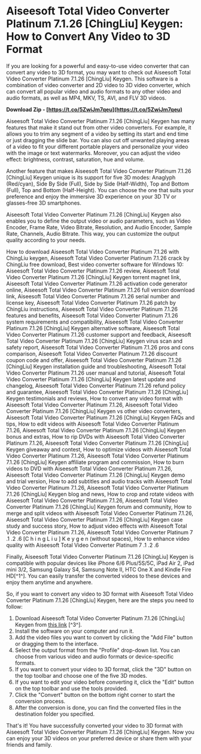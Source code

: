 # Aiseesoft Total Video Converter Platinum 7.1.26 [ChingLiu] Keygen: How to Convert Any Video to 3D Format
  
If you are looking for a powerful and easy-to-use video converter that can convert any video to 3D format, you may want to check out Aiseesoft Total Video Converter Platinum 7.1.26 [ChingLiu] Keygen. This software is a combination of video converter and 2D video to 3D video converter, which can convert all popular video and audio formats to any other video and audio formats, as well as MP4, MKV, TS, AVI, and FLV 3D videos.
 
**Download Zip - [https://t.co/5ZwiJm7qeu](https://t.co/5ZwiJm7qeu)**


  
Aiseesoft Total Video Converter Platinum 7.1.26 [ChingLiu] Keygen has many features that make it stand out from other video converters. For example, it allows you to trim any segment of a video by setting its start and end time or just dragging the slide bar. You can also cut off unwanted playing areas of a video to fit your different portable players and personalize your video with the image or text watermarks. Moreover, you can adjust the video effect: brightness, contrast, saturation, hue and volume.
  
Another feature that makes Aiseesoft Total Video Converter Platinum 7.1.26 [ChingLiu] Keygen unique is its support for five 3D modes: Anaglyph (Red/cyan), Side By Side (Full), Side by Side (Half-Width), Top and Bottom (Full), Top and Bottom (Half-Height). You can choose the one that suits your preference and enjoy the immersive 3D experience on your 3D TV or glasses-free 3D smartphones.
  
Aiseesoft Total Video Converter Platinum 7.1.26 [ChingLiu] Keygen also enables you to define the output video or audio parameters, such as Video Encoder, Frame Rate, Video Bitrate, Resolution, and Audio Encoder, Sample Rate, Channels, Audio Bitrate. This way, you can customize the output quality according to your needs.
 
How to download Aiseesoft Total Video Converter Platinum 7.1.26 with ChingLiu keygen,  Aiseesoft Total Video Converter Platinum 7.1.26 crack by ChingLiu free download,  Best video converter software for Windows 10: Aiseesoft Total Video Converter Platinum 7.1.26 review,  Aiseesoft Total Video Converter Platinum 7.1.26 [ChingLiu] Keygen torrent magnet link,  Aiseesoft Total Video Converter Platinum 7.1.26 activation code generator online,  Aiseesoft Total Video Converter Platinum 7.1.26 full version download link,  Aiseesoft Total Video Converter Platinum 7.1.26 serial number and license key,  Aiseesoft Total Video Converter Platinum 7.1.26 patch by ChingLiu instructions,  Aiseesoft Total Video Converter Platinum 7.1.26 features and benefits,  Aiseesoft Total Video Converter Platinum 7.1.26 system requirements and compatibility,  Aiseesoft Total Video Converter Platinum 7.1.26 [ChingLiu] Keygen alternative software,  Aiseesoft Total Video Converter Platinum 7.1.26 customer support and feedback,  Aiseesoft Total Video Converter Platinum 7.1.26 [ChingLiu] Keygen virus scan and safety report,  Aiseesoft Total Video Converter Platinum 7.1.26 pros and cons comparison,  Aiseesoft Total Video Converter Platinum 7.1.26 discount coupon code and offer,  Aiseesoft Total Video Converter Platinum 7.1.26 [ChingLiu] Keygen installation guide and troubleshooting,  Aiseesoft Total Video Converter Platinum 7.1.26 user manual and tutorial,  Aiseesoft Total Video Converter Platinum 7.1.26 [ChingLiu] Keygen latest update and changelog,  Aiseesoft Total Video Converter Platinum 7.1.26 refund policy and guarantee,  Aiseesoft Total Video Converter Platinum 7.1.26 [ChingLiu] Keygen testimonials and reviews,  How to convert any video format with Aiseesoft Total Video Converter Platinum 7.1.26,  Aiseesoft Total Video Converter Platinum 7.1.26 [ChingLiu] Keygen vs other video converters,  Aiseesoft Total Video Converter Platinum 7.1.26 [ChingLiu] Keygen FAQs and tips,  How to edit videos with Aiseesoft Total Video Converter Platinum 7.1.26,  Aiseesoft Total Video Converter Platinum 7.1.26 [ChingLiu] Keygen bonus and extras,  How to rip DVDs with Aiseesoft Total Video Converter Platinum 7.1.26,  Aiseesoft Total Video Converter Platinum 7.1.26 [ChingLiu] Keygen giveaway and contest,  How to optimize videos with Aiseesoft Total Video Converter Platinum 7.1.26,  Aiseesoft Total Video Converter Platinum 7.1.26 [ChingLiu] Keygen affiliate program and commission,  How to burn videos to DVD with Aiseesoft Total Video Converter Platinum 7.1.26,  Aiseesoft Total Video Converter Platinum 7.1.26 [ChingLiu] Keygen demo and trial version,  How to add subtitles and audio tracks with Aiseesoft Total Video Converter Platinum 7.1.26,  Aiseesoft Total Video Converter Platinum 7.1.26 [ChingLiu] Keygen blog and news,  How to crop and rotate videos with Aiseesoft Total Video Converter Platinum 7.1.26,  Aiseesoft Total Video Converter Platinum 7.1.26 [ChingLiu] Keygen forum and community,  How to merge and split videos with Aiseesoft Total Video Converter Platinum 7.1.26,  Aiseesoft Total Video Converter Platinum 7.1.26 [ChingLiu] Keygen case study and success story,  How to adjust video effects with Aiseesoft Total Video Converter Platinum 7.1.26,  Aiseesoft Total Video Converter Platinum 7 .1 .2 .6 [C h i n g L i u ] K e y g e n (without spaces),  How to enhance video quality with Aiseesoft Total Video Converter Platinum 7 .1 .2 .6
  
Finally, Aiseesoft Total Video Converter Platinum 7.1.26 [ChingLiu] Keygen is compatible with popular devices like iPhone 6/6 Plus/5S/5C, iPad Air 2, iPad mini 3/2, Samsung Galaxy S4, Samsung Note II, HTC One X and Kindle Fire HD[^1^]. You can easily transfer the converted videos to these devices and enjoy them anytime and anywhere.
  
So, if you want to convert any video to 3D format with Aiseesoft Total Video Converter Platinum 7.1.26 [ChingLiu] Keygen, here are the steps you need to follow:
  
1. Download Aiseesoft Total Video Converter Platinum 7.1.26 [ChingLiu] Keygen from [this link](https://romantic-hoover-f66209.netlify.app/aiseesoft-total-video-converter-platinum-7126-chingliu-keygen) [^3^].
2. Install the software on your computer and run it.
3. Add the video files you want to convert by clicking the "Add File" button or dragging them to the interface.
4. Select the output format from the "Profile" drop-down list. You can choose from various video and audio formats or device-specific formats.
5. If you want to convert your video to 3D format, click the "3D" button on the top toolbar and choose one of the five 3D modes.
6. If you want to edit your video before converting it, click the "Edit" button on the top toolbar and use the tools provided.
7. Click the "Convert" button on the bottom right corner to start the conversion process.
8. After the conversion is done, you can find the converted files in the destination folder you specified.

That's it! You have successfully converted your video to 3D format with Aiseesoft Total Video Converter Platinum 7.1.26 [ChingLiu] Keygen. Now you can enjoy your 3D videos on your preferred device or share them with your friends and family.
  <p 8cf37b1e13
 
